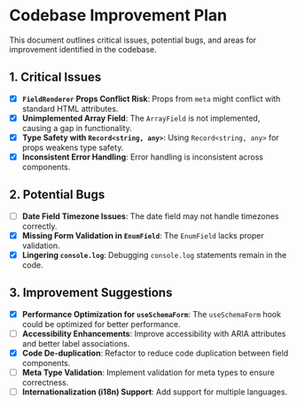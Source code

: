 # Codebase Improvement Plan

This document outlines critical issues, potential bugs, and areas for improvement identified in the codebase.

## 1. Critical Issues

- [x] **`FieldRenderer` Props Conflict Risk**: Props from `meta` might conflict with standard HTML attributes.
- [x] **Unimplemented Array Field**: The `ArrayField` is not implemented, causing a gap in functionality.
- [x] **Type Safety with `Record<string, any>`**: Using `Record<string, any>` for props weakens type safety.
- [x] **Inconsistent Error Handling**: Error handling is inconsistent across components.

## 2. Potential Bugs

- [ ] **Date Field Timezone Issues**: The date field may not handle timezones correctly.
- [x] **Missing Form Validation in `EnumField`**: The `EnumField` lacks proper validation.
- [x] **Lingering `console.log`**: Debugging `console.log` statements remain in the code.

## 3. Improvement Suggestions

- [x] **Performance Optimization for `useSchemaForm`**: The `useSchemaForm` hook could be optimized for better performance.
- [ ] **Accessibility Enhancements**: Improve accessibility with ARIA attributes and better label associations.
- [x] **Code De-duplication**: Refactor to reduce code duplication between field components.
- [ ] **Meta Type Validation**: Implement validation for meta types to ensure correctness.
- [ ] **Internationalization (i18n) Support**: Add support for multiple languages.